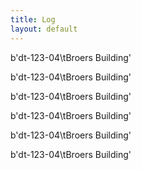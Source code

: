 ```yaml
---
title: Log
layout: default
---
```


b'dt-123-04\tBroers Building' 

b'dt-123-04\tBroers Building' 

b'dt-123-04\tBroers Building' 

b'dt-123-04\tBroers Building' 

b'dt-123-04\tBroers Building' 

b'dt-123-04\tBroers Building' 

